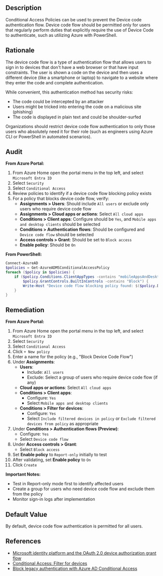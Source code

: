 ## Description

Conditional Access Policies can be used to prevent the Device code authentication flow. Device code flow should be permitted only for users that regularly perform duties that explicitly require the use of Device Code to authenticate, such as utilizing Azure with PowerShell.

## Rationale

The device code flow is a type of authentication flow that allows users to sign in to devices that don't have a web browser or that have input constraints. The user is shown a code on the device and then uses a different device (like a smartphone or laptop) to navigate to a website where they enter the code and complete authentication.

While convenient, this authentication method has security risks:
- The code could be intercepted by an attacker
- Users might be tricked into entering the code on a malicious site (phishing)
- The code is displayed in plain text and could be shoulder-surfed

Organizations should restrict device code flow authentication to only those users who absolutely need it for their role (such as engineers using Azure CLI or PowerShell in automated scenarios).

## Audit

**From Azure Portal:**

1. From Azure Home open the portal menu in the top left, and select `Microsoft Entra ID`
2. Select `Security`
3. Select `Conditional Access`
4. Review policies to identify if a device code flow blocking policy exists
5. For a policy that blocks device code flow, verify:
   - **Assignments > Users**: Should include `All users` or exclude only users who require device code flow
   - **Assignments > Cloud apps or actions**: Select `All cloud apps`
   - **Conditions > Client apps**: Configure should be `Yes`, and `Mobile apps and desktop clients` should be selected
   - **Conditions > Authentication flows**: Should be configured and `Device code flow` should be selected
   - **Access controls > Grant**: Should be set to `Block access`
   - **Enable policy**: Should be `On`

**From PowerShell:**

```powershell
Connect-AzureAD
$policies = Get-AzureADMSConditionalAccessPolicy
foreach ($policy in $policies) {
    if ($policy.Conditions.ClientAppTypes -contains "mobileAppsAndDesktopClients" -and
        $policy.GrantControls.BuiltInControls -contains "Block") {
        Write-Host "Device code flow blocking policy found: $($policy.DisplayName)"
    }
}
```

## Remediation

**From Azure Portal:**

1. From Azure Home open the portal menu in the top left, and select `Microsoft Entra ID`
2. Select `Security`
3. Select `Conditional Access`
4. Click `+ New policy`
5. Enter a name for the policy (e.g., "Block Device Code Flow")
6. Under **Assignments**:
   - **Users**:
     - Include: `All users`
     - Exclude: Select a group of users who require device code flow (if any)
   - **Cloud apps or actions**: Select `All cloud apps`
   - **Conditions > Client apps**:
     - Configure: `Yes`
     - Select `Mobile apps and desktop clients`
   - **Conditions > Filter for devices**:
     - Configure: `Yes`
     - Select `Include filtered devices in policy` or `Exclude filtered devices from policy` as appropriate
7. Under **Conditions > Authentication flows (Preview)**:
   - Configure: `Yes`
   - Select `Device code flow`
8. Under **Access controls > Grant**:
   - Select `Block access`
9. Set **Enable policy** to `Report-only` initially to test
10. After validating, set **Enable policy** to `On`
11. Click `Create`

**Important Notes:**
- Test in Report-only mode first to identify affected users
- Create a group for users who need device code flow and exclude them from the policy
- Monitor sign-in logs after implementation

## Default Value

By default, device code flow authentication is permitted for all users.

## References

- [Microsoft identity platform and the OAuth 2.0 device authorization grant flow](https://docs.microsoft.com/en-us/azure/active-directory/develop/v2-oauth2-device-code)
- [Conditional Access: Filter for devices](https://docs.microsoft.com/en-us/azure/active-directory/conditional-access/concept-condition-filters-for-devices)
- [Block legacy authentication with Azure AD Conditional Access](https://docs.microsoft.com/en-us/azure/active-directory/conditional-access/block-legacy-authentication)

